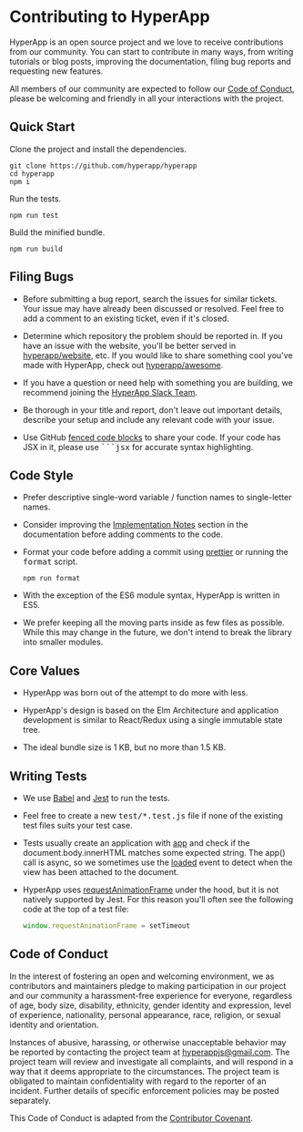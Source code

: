 # Contributing to HyperApp

HyperApp is an open source project and we love to receive contributions from our community. You can start to contribute in many ways, from writing tutorials or blog posts, improving the documentation, filing bug reports and requesting new features.

All members of our community are expected to follow our [Code of Conduct](#code-of-conduct), please be welcoming and friendly in all your interactions with the project.

## Quick Start

Clone the project and install the dependencies.

```
git clone https://github.com/hyperapp/hyperapp
cd hyperapp
npm i
```

Run the tests.

```
npm run test
```

Build the minified bundle.

```
npm run build
```

## Filing Bugs

- Before submitting a bug report, search the issues for similar tickets. Your issue may have already been discussed or resolved. Feel free to add a comment to an existing ticket, even if it's closed.

- Determine which repository the problem should be reported in. If you have an issue with the website, you'll be better served in [hyperapp/website](https://github.com/hyperapp/website), etc. If you would like to share something cool you've made with HyperApp, check out [hyperapp/awesome](https://github.com/hyperapp/awesome-hyperapp).

- If you have a question or need help with something you are building, we recommend joining the [HyperApp Slack Team](https://hyperappjs.herokuapp.com).

- Be thorough in your title and report, don't leave out important details, describe your setup and include any relevant code with your issue.

- Use GitHub [fenced code blocks](https://help.github.com/articles/creating-and-highlighting-code-blocks/) to share your code. If your code has JSX in it, please use <samp>```jsx</samp> for accurate syntax highlighting.

## Code Style

- Prefer descriptive single-word variable / function names to single-letter names.

- Consider improving the [Implementation Notes](/docs/implementation-notes.md) section in the documentation before adding comments to the code.

- Format your code before adding a commit using [prettier](https://prettier.github.io/prettier) or running the <samp>format</samp> script.

  ```
  npm run format
  ```

- With the exception of the ES6 module syntax, HyperApp is written in ES5.

- We prefer keeping all the moving parts inside as few files as possible. While this may change in the future, we don't intend to break the library into smaller modules.

## Core Values

- HyperApp was born out of the attempt to do more with less.

- HyperApp's design is based on the Elm Architecture and application development is similar to React/Redux using a single immutable state tree.

- The ideal bundle size is 1 KB, but no more than 1.5 KB.

## Writing Tests

- We use [Babel](https://babeljs.io) and [Jest](http://facebook.github.io/jest) to run the tests.

- Feel free to create a new <samp>test/*.test.js</samp> file if none of the existing test files suits your test case.

- Tests usually create an application with [app](/docs/api.md#app) and check if the document.body.innerHTML matches some expected string. The app() call is async, so we sometimes use the [loaded](/docs/api.md#loaded) event to detect when the view has been attached to the document.

- HyperApp uses [requestAnimationFrame](https://developer.mozilla.org/en-US/docs/Web/API/window/requestAnimationFrame) under the hood, but it is not natively supported by Jest. For this reason you'll often see the following code at the top of a test file:

  ```js
  window.requestAnimationFrame = setTimeout
  ```

## Code of Conduct

In the interest of fostering an open and welcoming environment, we as contributors and maintainers pledge to making participation in our project and our community a harassment-free experience for everyone, regardless of age, body size, disability, ethnicity, gender identity and expression, level of experience, nationality, personal appearance, race, religion, or sexual identity and orientation.

Instances of abusive, harassing, or otherwise unacceptable behavior may be reported by contacting the project team at <hyperappjs@gmail.com>. The project team will review and investigate all complaints, and will respond in a way that it deems appropriate to the circumstances. The project team is obligated to maintain confidentiality with regard to the reporter of an incident. Further details of specific enforcement policies may be posted separately.

This Code of Conduct is adapted from the [Contributor Covenant](http://contributor-covenant.org).


